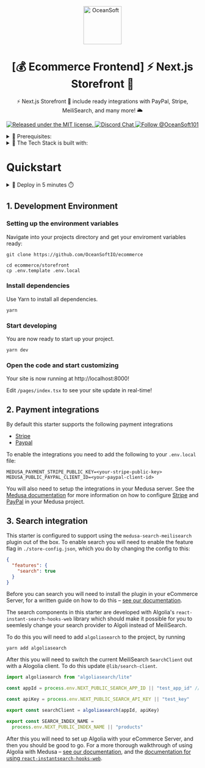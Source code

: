 <p align="center">
  <a href="https://ecommerce.oceansoft.io">
    <img alt="OceanSoft" src="https://academy.job4u.io/static/b5b477f8d3c818783b0ec3fb68a5e570/e64f1/logo.webp" width="100" />
  </a>
</p>

<h1 align="center">
  [💰 Ecommerce Frontend] ⚡ Next.js Storefront 💎
</h1>

<p align="center">
⚡ Next.js Storefront 💎 include ready integrations with PayPal, Stripe, MeiliSearch, and many more! 🌥
</p>

<p align="center">
  <a href="https://github.com/OceanSoftIO/ecommerce/blob/main/LICENSE">
    <img src="https://img.shields.io/badge/license-MIT-blue" alt="Released under the MIT license." />
  </a>
  <a href="https://discord.gg/KAS8GBjs">
    <img src="https://img.shields.io/badge/chat-on%20discord-7289DA.svg" alt="Discord Chat" />
  </a>
  <a href="https://twitter.com/intent/follow?screen_name=OceanSoft101">
    <img src="https://img.shields.io/twitter/follow/OceanSoft101.svg?label=Follow%20@OceanSoft101" alt="Follow @OceanSoft101" />
  </a>
</p>

<details>
<summary>🚦 Prerequisites:</summary>
  
  * ✅ [eCommerce Backend](https://github.com/medusajs/medusa)

  ```
  echo "Install the Medusa CLI"
  yarn global add @medusajs/medusa

  medusa new backend
  # medusa new backend --seed

  cd backend
  # medusa develop
  yarn start

  ```

  * ✅ An [eCommerce Backend Docker](https://github.com/OceanSoftIO/ecommerce/blob/main/docker/) should be running locally on port 9000.

</details>

<details>
<summary>🚦 The Tech Stack is built with:</summary>
  
  - [x] [Next.js](https://nextjs.org/) [Typescript](https://www.typescriptlang.org/): 
  
      `npx create-next-app@latest --typescript storefront`
  
  - [x] [Tailwind CSS](https://tailwindcss.com/)
  
      ```
      yarn add -D tailwindcss postcss autoprefixer
      npx tailwindcss init -p
      ```
  
  - [ ] [Cypress](https://www.cypress.io/)
  - [x] [Medusa](https://medusajs.com/) || [Medusa Next.js Starter](https://github.com/medusajs/nextjs-starter-medusa)
  - [ ] [Search]

  > The Shopify-like digital commerce engine built for developers optimizes operations and creates unique customer experiences; offers extensibility and customization with minimal developer effort; and provides an open, modular architecture that eliminates "hacky" workarounds, as well as speed and maintainability, allowing merchants to scale quickly.
  
</details>

# Quickstart

<details>
<summary>🚀 Deploy in 5 minutes ⏱️</summary>

  * [x] [Easily Deploy to Vercel with One Click](https://vercel.com/solutions/nextjs)

  * [ ] [![Deploy to Netlify](https://www.netlify.com/img/deploy/button.svg)](https://app.netlify.com/start/deploy?repository=https://github.com/OceanSoftIO/Serverless) || [![Netlify Status](https://api.netlify.com/api/v1/badges/1bf35fab-4d78-4932-91f3-8c8c88c81622/deploy-status)](https://app.netlify.com/sites/serverless-ecommerce-storefront/deploys)

  * [ ] [Next.js plugin from Serverless Framework](https://github.com/serverless-nextjs/serverless-next.js)

  🎓 Stick to **Vercel** if you value your time and sanity, and honestly, I would stick to Vercel for as long as I could, because it's not just about how much of a value it is initially, but the fact that their developer experience is second to none and the wide range of frameworks they support makes them my primary destination to deploy all things front-end.
  
</details>


## 1. Development Environment

### Setting up the environment variables

Navigate into your projects directory and get your enviroment variables ready:

```shell
git clone https://github.com/OceanSoftIO/ecommerce

cd ecommerce/storefront
cp .env.template .env.local
```

### Install dependencies

Use Yarn to install all dependencies.

```shell
yarn
```

### Start developing

You are now ready to start up your project.

```shell
yarn dev
```

### Open the code and start customizing

Your site is now running at http://localhost:8000!

Edit `/pages/index.tsx` to see your site update in real-time!

## 2. Payment integrations

By default this starter supports the following payment integrations

- [Stripe](https://stripe.com/)
- [Paypal](https://www.paypal.com/)

To enable the integrations you need to add the following to your `.env.local` file:

```shell
MEDUSA_PAYMENT_STRIPE_PUBLIC_KEY=<your-stripe-public-key>
MEDUSA_PUBLIC_PAYPAL_CLIENT_ID=<your-paypal-client-id>
```

You will also need to setup the integrations in your Medusa server. See the [Medusa documentation](https://docs.medusajs.com) for more information on how to configure [Stripe](https://docs.medusajs.com/add-plugins/stripe) and [PayPal](https://docs.medusajs.com/add-plugins/paypal) in your Medusa project.

## 3. Search integration

This starter is configured to support using the `medusa-search-meilisearch` plugin out of the box. To enable search you will need to enable the feature flag in `./store-config.json`, which you do by changing the config to this:

```json
{
  "features": {
    "search": true
  }
}
```

Before you can search you will need to install the plugin in your eCommerce Server, for a written guide on how to do this – [see our documentation](https://docs.medusajs.com/add-plugins/meilisearch).

The search components in this starter are developed with Algolia's `react-instant-search-hooks-web` library which should make it possible for you to seemlesly change your search provider to Algoli instead of MeiliSearch.

To do this you will need to add `algoliasearch` to the project, by running

```shell
yarn add algoliasearch
```

After this you will need to switch the current MeiliSearch `SearchClient` out with a Alogolia client. To do this update `@lib/search-client`.

```ts
import algoliasearch from "algoliasearch/lite"

const appId = process.env.NEXT_PUBLIC_SEARCH_APP_ID || "test_app_id" // You should add this to your environment variables

const apiKey = process.env.NEXT_PUBLIC_SEARCH_API_KEY || "test_key"

export const searchClient = algoliasearch(appId, apiKey)

export const SEARCH_INDEX_NAME =
  process.env.NEXT_PUBLIC_INDEX_NAME || "products"
```

After this you will need to set up Algolia with your eCommerce Server, and then you should be good to go. For a more thorough walkthrough of using Algolia with Medusa – [see our documentation](https://docs.medusajs.com/add-plugins/algolia), and the [documentation for using `react-instantsearch-hooks-web`](https://www.algolia.com/doc/guides/building-search-ui/getting-started/react-hooks/).
